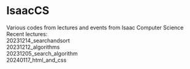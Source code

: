 # IsaacCS
Various codes from lectures and events from Isaac Computer Science <br />
Recent lectures: <br />
20231214_searchandsort <br />
20231212_algorithms <br />
20231205_search_algorithm <br />
20240117_html_and_css <br/>
